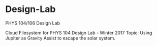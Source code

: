 # Design-Lab
PHYS 104/106 Design Lab

Cloud Filesystem for PHYS 104 Design Lab - Winter 2017
Topic: Using Jupiter as Gravity Assist to escape the solar system.
